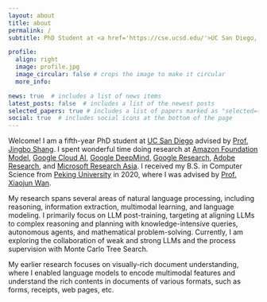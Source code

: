 ```yaml
---
layout: about
title: about
permalink: /
subtitle: PhD Student at <a href='https://cse.ucsd.edu/'>UC San Diego, CSE</a>.

profile:
  align: right
  image: profile.jpg
  image_circular: false # crops the image to make it circular
  more_info:

news: true  # includes a list of news items
latest_posts: false  # includes a list of the newest posts
selected_papers: true # includes a list of papers marked as "selected={true}"
social: true  # includes social icons at the bottom of the page
---
```

Welcome! I am a fifth-year PhD student at [UC San Diego](https://ucsd.edu) advised by [Prof. Jingbo Shang](https://shangjingbo1226.github.io/).
I spent wonderful time doing research at [Amazon Foundation Model](https://www.amazon.science/), [Google Cloud AI](https://research.google/teams/cloud-ai/), [Google DeepMind](https://deepmind.google/), [Google Research](https://research.google/), [Adobe Research](https://research.adobe.com/), and [Microsoft Research Asia](https://www.microsoft.com/en-us/research/lab/microsoft-research-asia/).
I received my B.S. in Computer Science from [Peking University](https://english.pku.edu.cn/) in 2020, where I was advised by [Prof. Xiaojun Wan](https://wanxiaojun.github.io/).

My research spans several areas of natural language processing, including reasoning, information extraction, multimodal learning, and language modeling. I primarily focus on LLM post-training, targeting at aligning LLMs to complex reasoning and planning with knowledge-intensive queries, autonomous agents, and mathematical problem-solving. Currently, I am exploring the collaboration of weak and strong LLMs and the process supervision with Monte Carlo Tree Search.

My earlier research focuses on visually-rich document understanding, where I enabled language models to encode multimodal features and understand the rich contents in documents of various formats, such as forms, receipts, web pages, etc.
